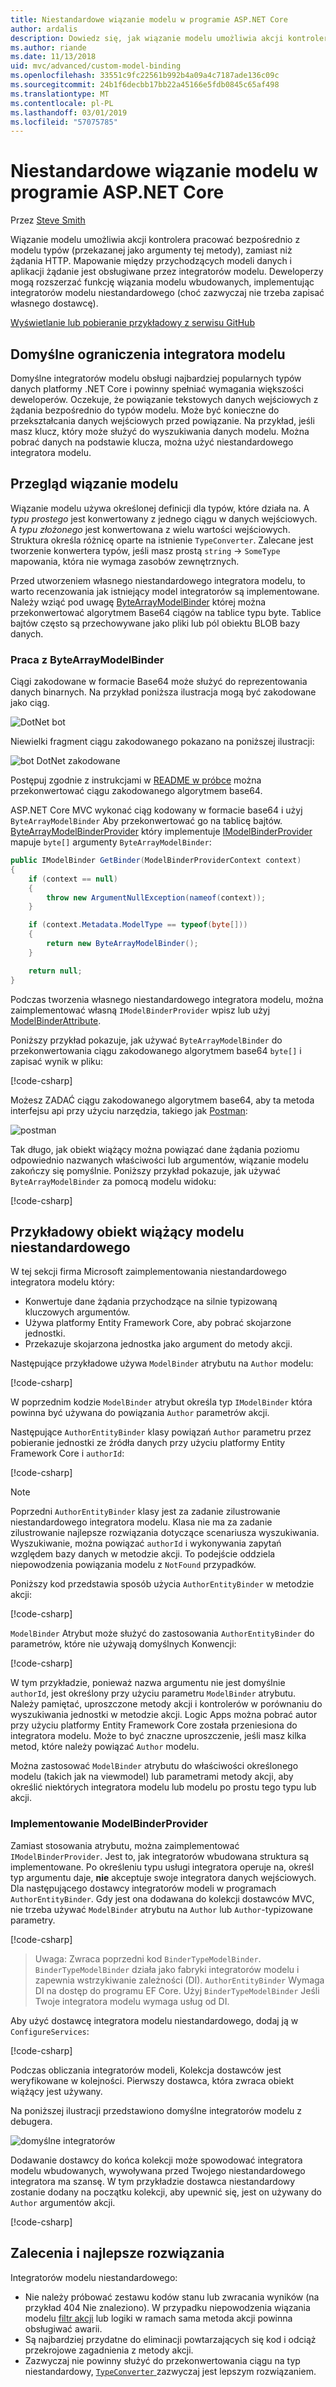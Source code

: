 ```yaml
---
title: Niestandardowe wiązanie modelu w programie ASP.NET Core
author: ardalis
description: Dowiedz się, jak wiązanie modelu umożliwia akcji kontrolera do pracy bezpośrednio z typami modelu w programie ASP.NET Core.
ms.author: riande
ms.date: 11/13/2018
uid: mvc/advanced/custom-model-binding
ms.openlocfilehash: 33551c9fc22561b992b4a09a4c7187ade136c09c
ms.sourcegitcommit: 24b1f6decbb17bb22a45166e5fdb0845c65af498
ms.translationtype: MT
ms.contentlocale: pl-PL
ms.lasthandoff: 03/01/2019
ms.locfileid: "57075785"
---
```

# <a name="custom-model-binding-in-aspnet-core"></a>Niestandardowe wiązanie modelu w programie ASP.NET Core

Przez [Steve Smith](https://ardalis.com/)

Wiązanie modelu umożliwia akcji kontrolera pracować bezpośrednio z modelu typów (przekazanej jako argumenty tej metody), zamiast niż żądania HTTP. Mapowanie między przychodzących modeli danych i aplikacji żądanie jest obsługiwane przez integratorów modelu. Deweloperzy mogą rozszerzać funkcję wiązania modelu wbudowanych, implementując integratorów modelu niestandardowego (choć zazwyczaj nie trzeba zapisać własnego dostawcę).

[Wyświetlanie lub pobieranie przykładowy z serwisu GitHub](https://github.com/aspnet/Docs/tree/master/aspnetcore/mvc/advanced/custom-model-binding/)

## <a name="default-model-binder-limitations"></a>Domyślne ograniczenia integratora modelu

Domyślne integratorów modelu obsługi najbardziej popularnych typów danych platformy .NET Core i powinny spełniać wymagania większości deweloperów. Oczekuje, że powiązanie tekstowych danych wejściowych z żądania bezpośrednio do typów modelu. Może być konieczne do przekształcania danych wejściowych przed powiązanie. Na przykład, jeśli masz klucz, który może służyć do wyszukiwania danych modelu. Można pobrać danych na podstawie klucza, można użyć niestandardowego integratora modelu.

## <a name="model-binding-review"></a>Przegląd wiązanie modelu

Wiązanie modelu używa określonej definicji dla typów, które działa na. A *typu prostego* jest konwertowany z jednego ciągu w danych wejściowych. A *typu złożonego* jest konwertowana z wielu wartości wejściowych. Struktura określa różnicę oparte na istnienie `TypeConverter`. Zalecane jest tworzenie konwertera typów, jeśli masz prostą `string`  ->  `SomeType` mapowania, która nie wymaga zasobów zewnętrznych.

Przed utworzeniem własnego niestandardowego integratora modelu, to warto recenzowania jak istniejący model integratorów są implementowane. Należy wziąć pod uwagę [ByteArrayModelBinder](/dotnet/api/microsoft.aspnetcore.mvc.modelbinding.binders.bytearraymodelbinder) której można przekonwertować algorytmem Base64 ciągów na tablice typu byte. Tablice bajtów często są przechowywane jako pliki lub pól obiektu BLOB bazy danych.

### <a name="working-with-the-bytearraymodelbinder"></a>Praca z ByteArrayModelBinder

Ciągi zakodowane w formacie Base64 może służyć do reprezentowania danych binarnych. Na przykład poniższa ilustracja mogą być zakodowane jako ciąg.

![DotNet bot](custom-model-binding/images/bot.png "dotnet bot")

Niewielki fragment ciągu zakodowanego pokazano na poniższej ilustracji:

![bot DotNet zakodowane](custom-model-binding/images/encoded-bot.png "bot dotnet zakodowany")

Postępuj zgodnie z instrukcjami w [README w próbce](https://github.com/aspnet/Docs/blob/master/aspnetcore/mvc/advanced/custom-model-binding/sample/CustomModelBindingSample/README.md) można przekonwertować ciągu zakodowanego algorytmem base64.

ASP.NET Core MVC wykonać ciąg kodowany w formacie base64 i użyj `ByteArrayModelBinder` Aby przekonwertować go na tablicę bajtów. [ByteArrayModelBinderProvider](/dotnet/api/microsoft.aspnetcore.mvc.modelbinding.binders.bytearraymodelbinderprovider) który implementuje [IModelBinderProvider](/dotnet/api/microsoft.aspnetcore.mvc.modelbinding.imodelbinderprovider) mapuje `byte[]` argumenty `ByteArrayModelBinder`:

```csharp
public IModelBinder GetBinder(ModelBinderProviderContext context)
{
    if (context == null)
    {
        throw new ArgumentNullException(nameof(context));
    }

    if (context.Metadata.ModelType == typeof(byte[]))
    {
        return new ByteArrayModelBinder();
    }

    return null;
}
```

Podczas tworzenia własnego niestandardowego integratora modelu, można zaimplementować własną `IModelBinderProvider` wpisz lub użyj [ModelBinderAttribute](/dotnet/api/microsoft.aspnetcore.mvc.modelbinderattribute).

Poniższy przykład pokazuje, jak używać `ByteArrayModelBinder` do przekonwertowania ciągu zakodowanego algorytmem base64 `byte[]` i zapisać wynik w pliku:

[!code-csharp[](custom-model-binding/sample/CustomModelBindingSample/Controllers/ImageController.cs?name=post1&highlight=3)]

Możesz ZADAĆ ciągu zakodowanego algorytmem base64, aby ta metoda interfejsu api przy użyciu narzędzia, takiego jak [Postman](https://www.getpostman.com/):

![postman](custom-model-binding/images/postman.png "postman")

Tak długo, jak obiekt wiążący można powiązać dane żądania poziomu odpowiednio nazwanych właściwości lub argumentów, wiązanie modelu zakończy się pomyślnie. Poniższy przykład pokazuje, jak używać `ByteArrayModelBinder` za pomocą modelu widoku:

[!code-csharp[](custom-model-binding/sample/CustomModelBindingSample/Controllers/ImageController.cs?name=post2&highlight=2)]

## <a name="custom-model-binder-sample"></a>Przykładowy obiekt wiążący modelu niestandardowego

W tej sekcji firma Microsoft zaimplementowania niestandardowego integratora modelu który:

- Konwertuje dane żądania przychodzące na silnie typizowaną kluczowych argumentów.
- Używa platformy Entity Framework Core, aby pobrać skojarzone jednostki.
- Przekazuje skojarzona jednostka jako argument do metody akcji.

Następujące przykładowe używa `ModelBinder` atrybutu na `Author` modelu:

[!code-csharp[](custom-model-binding/sample/CustomModelBindingSample/Data/Author.cs?highlight=10)]

W poprzednim kodzie `ModelBinder` atrybut określa typ `IModelBinder` która powinna być używana do powiązania `Author` parametrów akcji.

Następujące `AuthorEntityBinder` klasy powiązań `Author` parametru przez pobieranie jednostki ze źródła danych przy użyciu platformy Entity Framework Core i `authorId`:

[!code-csharp[](custom-model-binding/sample/CustomModelBindingSample/Binders/AuthorEntityBinder.cs?name=demo)]

> [!NOTE]
> Poprzedni `AuthorEntityBinder` klasy jest za zadanie zilustrowanie niestandardowego integratora modelu. Klasa nie ma za zadanie zilustrowanie najlepsze rozwiązania dotyczące scenariusza wyszukiwania. Wyszukiwanie, można powiązać `authorId` i wykonywania zapytań względem bazy danych w metodzie akcji. To podejście oddziela niepowodzenia powiązania modelu z `NotFound` przypadków.

Poniższy kod przedstawia sposób użycia `AuthorEntityBinder` w metodzie akcji:

[!code-csharp[](custom-model-binding/sample/CustomModelBindingSample/Controllers/BoundAuthorsController.cs?name=demo2&highlight=2)]

`ModelBinder` Atrybut może służyć do zastosowania `AuthorEntityBinder` do parametrów, które nie używają domyślnych Konwencji:

[!code-csharp[](custom-model-binding/sample/CustomModelBindingSample/Controllers/BoundAuthorsController.cs?name=demo1&highlight=2)]

W tym przykładzie, ponieważ nazwa argumentu nie jest domyślnie `authorId`, jest określony przy użyciu parametru `ModelBinder` atrybutu. Należy pamiętać, uproszczone metody akcji i kontrolerów w porównaniu do wyszukiwania jednostki w metodzie akcji. Logic Apps można pobrać autor przy użyciu platformy Entity Framework Core została przeniesiona do integratora modelu. Może to być znaczne uproszczenie, jeśli masz kilka metod, które należy powiązać `Author` modelu.

Można zastosować `ModelBinder` atrybutu do właściwości określonego modelu (takich jak na viewmodel) lub parametrami metody akcji, aby określić niektórych integratora modelu lub modelu po prostu tego typu lub akcji.

### <a name="implementing-a-modelbinderprovider"></a>Implementowanie ModelBinderProvider

Zamiast stosowania atrybutu, można zaimplementować `IModelBinderProvider`. Jest to, jak integratorów wbudowana struktura są implementowane. Po określeniu typu usługi integratora operuje na, określ typ argumentu daje, **nie** akceptuje swoje integratora danych wejściowych. Dla następującego dostawcy integratorów modeli w programach `AuthorEntityBinder`. Gdy jest ona dodawana do kolekcji dostawców MVC, nie trzeba używać `ModelBinder` atrybutu na `Author` lub `Author`-typizowane parametry.

[!code-csharp[](custom-model-binding/sample/CustomModelBindingSample/Binders/AuthorEntityBinderProvider.cs?highlight=17-20)]

> Uwaga: Zwraca poprzedni kod `BinderTypeModelBinder`. `BinderTypeModelBinder` działa jako fabryki integratorów modelu i zapewnia wstrzykiwanie zależności (DI). `AuthorEntityBinder` Wymaga DI na dostęp do programu EF Core. Użyj `BinderTypeModelBinder` Jeśli Twoje integratora modelu wymaga usług od DI.

Aby użyć dostawcę integratora modelu niestandardowego, dodaj ją w `ConfigureServices`:

[!code-csharp[](custom-model-binding/sample/CustomModelBindingSample/Startup.cs?name=callout&highlight=5-9)]

Podczas obliczania integratorów modeli, Kolekcja dostawców jest weryfikowane w kolejności. Pierwszy dostawca, która zwraca obiekt wiążący jest używany.

Na poniższej ilustracji przedstawiono domyślne integratorów modelu z debugera.

![domyślne integratorów](custom-model-binding/images/default-model-binders.png "domyślne integratorów modelu")

Dodawanie dostawcy do końca kolekcji może spowodować integratora modelu wbudowanych, wywoływana przed Twojego niestandardowego integratora ma szansę. W tym przykładzie dostawca niestandardowy zostanie dodany na początku kolekcji, aby upewnić się, jest on używany do `Author` argumentów akcji.

[!code-csharp[](custom-model-binding/sample/CustomModelBindingSample/Startup.cs?name=callout&highlight=5-9)]

## <a name="recommendations-and-best-practices"></a>Zalecenia i najlepsze rozwiązania

Integratorów modelu niestandardowego:

- Nie należy próbować zestawu kodów stanu lub zwracania wyników (na przykład 404 Nie znaleziono). W przypadku niepowodzenia wiązania modelu [filtr akcji](xref:mvc/controllers/filters) lub logiki w ramach sama metoda akcji powinna obsługiwać awarii.
- Są najbardziej przydatne do eliminacji powtarzających się kod i odciąż przekrojowe zagadnienia z metody akcji.
- Zazwyczaj nie powinny służyć do przekonwertowania ciągu na typ niestandardowy, [ `TypeConverter` ](/dotnet/api/system.componentmodel.typeconverter) zazwyczaj jest lepszym rozwiązaniem.

